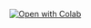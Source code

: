 
[![Open with Colab](https://colab.research.google.com/assets/colab-badge.svg)]([https://github.com/ysut/ResearchClerkship/blob/main/weslink/weslink_jp.ipynb])

